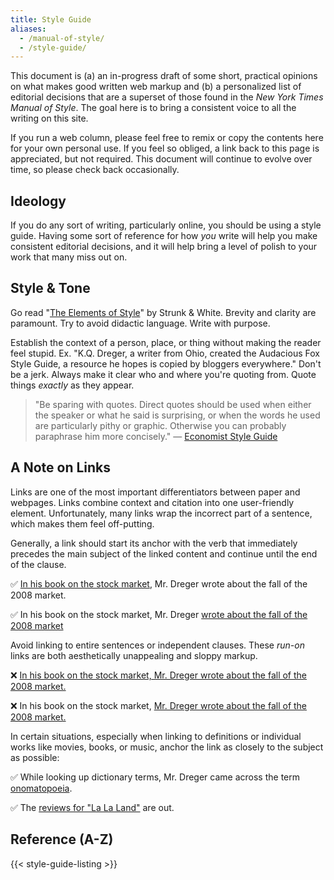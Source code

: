 ```yaml
---
title: Style Guide
aliases:
  - /manual-of-style/
  - /style-guide/
---
```


This document is (a) an in-progress draft of some short, practical opinions on what makes good written web markup and (b) a personalized list of editorial decisions that are a superset of those found in the _New York Times Manual of Style_. The goal here is to bring a consistent voice to all the writing on this site.

If you run a web column, please feel free to remix or copy the contents here for your own personal use. If you feel so obliged, a link back to this page is appreciated, but not required. This document will continue to evolve over time, so please check back occasionally.

## Ideology

If you do any sort of writing, particularly online, you should be using a style guide. Having some sort of reference for how _you_ write will help you make consistent editorial decisions, and it will help bring a level of polish to your work that many miss out on.

## Style & Tone

Go read "[The Elements of Style](https://en.wikipedia.org/wiki/The_Elements_of_Style)" by Strunk & White. Brevity and clarity are paramount. Try to avoid didactic language. Write with purpose.

Establish the context of a person, place, or thing without making the reader feel stupid. Ex. "K.Q. Dreger, a writer from Ohio, created the Audacious Fox Style Guide, a resource he hopes is copied by bloggers everywhere." Don't be a jerk. Always make it clear who and where you're quoting from. Quote things _exactly_ as they appear.

> "Be sparing with quotes. Direct quotes should be used when either the speaker or what he said is surprising, or when the words he used are particularly pithy or graphic. Otherwise you can probably paraphrase him more concisely." — [Economist Style Guide][esg]

[esg]:http://www.economist.com/style-guide/quotes

## A Note on Links

Links are one of the most important differentiators between paper and webpages. Links combine context and citation into one user-friendly element. Unfortunately, many links wrap the incorrect part of a sentence, which makes them feel off-putting. 

Generally, a link should start its anchor with the verb that immediately precedes the main subject of the linked content and continue until the end of the clause.

✅ [In his book on the stock market](#), Mr. Dreger wrote about the fall of the 2008 market.

✅ In his book on the stock market, Mr. Dreger [wrote about the fall of the 2008 market](#)

Avoid linking to entire sentences or independent clauses. These _run-on_ links are both aesthetically unappealing and sloppy markup.

❌ [In his book on the stock market, Mr. Dreger wrote about the fall of the 2008 market.](#)

❌ In his book on the stock market, [Mr. Dreger wrote about the fall of the 2008 market.](#)

In certain situations, especially when linking to definitions or individual works like movies, books, or music, anchor the link as closely to the subject as possible: 

✅ While looking up dictionary terms, Mr. Dreger came across the term [onomatopoeia](#).

✅ The [reviews for "La La Land"](#) are out.

## Reference (A-Z)

{{< style-guide-listing >}}
